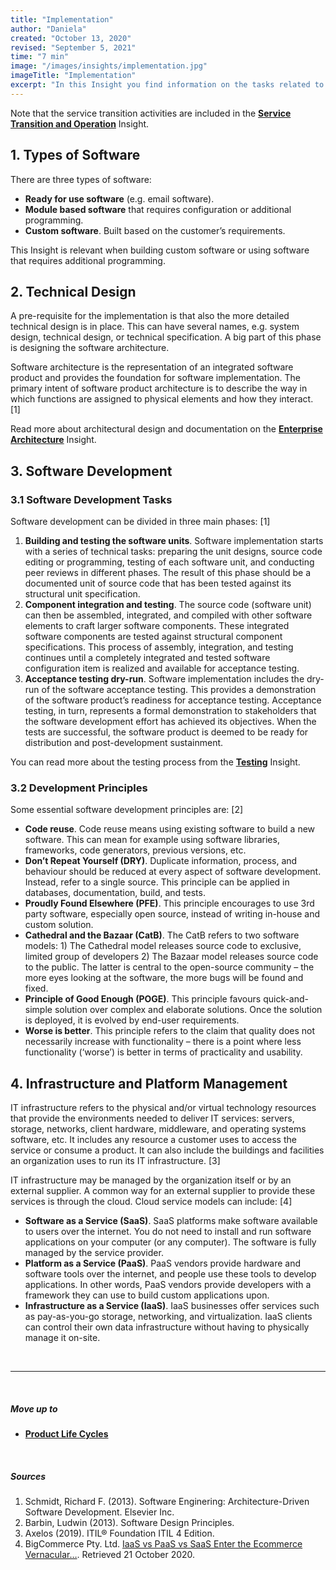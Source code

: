 ```yaml
---
title: "Implementation"
author: "Daniela"
created: "October 13, 2020"
revised: "September 5, 2021"
time: "7 min"
image: "/images/insights/implementation.jpg"
imageTitle: "Implementation"
excerpt: "In this Insight you find information on the tasks related to technical design, software development, and infrastructure and platform management."
---
```


Note that the service transition activities are included in the [**Service Transition and Operation**](/insights/service-transition-and-operation) Insight.

## 1. Types of Software

There are three types of software:

- **Ready for use software** (e.g. email software).
- **Module based software** that requires configuration or additional programming.
- **Custom software**. Built based on the customer’s requirements.

This Insight is relevant when building custom software or using software that requires additional programming.

## 2. Technical Design

A pre-requisite for the implementation is that also the more detailed technical design is in place. This can have several names, e.g. system design, technical design, or technical specification. A big part of this phase is designing the software architecture.

Software architecture is the representation of an integrated software product and provides the foundation for software implementation. The primary intent of software product architecture is to describe the way in which functions are assigned to physical elements and how they interact. [1]

Read more about architectural design and documentation on the [**Enterprise Architecture**](/insights/enterprise-architecture) Insight.

## 3. Software Development

### 3.1 Software Development Tasks

Software development can be divided in three main phases: [1]

1. **Building and testing the software units**. Software implementation starts with a series of technical tasks: preparing the unit designs, source code editing or programming, testing of each software unit, and conducting peer reviews in different phases. The result of this phase should be a documented unit of source code that has been tested against its structural unit specification.
2. **Component integration and testing**. The source code (software unit) can then be assembled, integrated, and compiled with other software elements to craft larger software components. These integrated software components are tested against structural component specifications. This process of assembly, integration, and testing continues until a completely integrated and tested software configuration item is realized and available for acceptance testing.
3. **Acceptance testing dry-run**. Software implementation includes the dry-run of the software acceptance testing. This provides a demonstration of the software product’s readiness for acceptance testing. Acceptance testing, in turn, represents a formal demonstration to stakeholders that the software development effort has achieved its objectives. When the tests are successful, the software product is deemed to be ready for distribution and post-development sustainment.

You can read more about the testing process from the [**Testing**](/insights/testing) Insight.

### 3.2 Development Principles

Some essential software development principles are: [2]

- **Code reuse**. Code reuse means using existing software to build a new software. This can mean for example using software libraries, frameworks, code generators, previous versions, etc.
- **Don’t Repeat Yourself (DRY)**. Duplicate information, process, and behaviour should be reduced at every aspect of software development. Instead, refer to a single source. This principle can be applied in databases, documentation, build, and tests.
- **Proudly Found Elsewhere (PFE)**. This principle encourages to use 3rd party software, especially open source, instead of writing in-house and custom solution.
- **Cathedral and the Bazaar (CatB)**. The CatB refers to two software models: 1) The Cathedral model releases source code to exclusive, limited group of developers 2) The Bazaar model releases source code to the public. The latter is central to the open-source community – the more eyes looking at the software, the more bugs will be found and fixed.
- **Principle of Good Enough (POGE)**. This principle favours quick-and-simple solution over complex and elaborate solutions. Once the solution is deployed, it is evolved by end-user requirements.
- **Worse is better**. This principle refers to the claim that quality does not necessarily increase with functionality – there is a point where less functionality (‘worse’) is better in terms of practicality and usability.

## 4. Infrastructure and Platform Management

IT infrastructure refers to the physical and/or virtual technology resources that provide the environments needed to deliver IT services: servers, storage, networks, client hardware, middleware, and operating systems software, etc. It includes any resource a customer uses to access the service or consume a product. It can also include the buildings and facilities an organization uses to run its IT infrastructure. [3]

IT infrastructure may be managed by the organization itself or by an external supplier. A common way for an external supplier to provide these services is through the cloud. Cloud service models can include: [4]

- **Software as a Service (SaaS)**. SaaS platforms make software available to users over the internet. You do not need to install and run software applications on your computer (or any computer). The software is fully managed by the service provider.
- **Platform as a Service (PaaS)**. PaaS vendors provide hardware and software tools over the internet, and people use these tools to develop applications. In other words, PaaS vendors provide developers with a framework they can use to build custom applications upon.
- **Infrastructure as a Service (IaaS)**. IaaS businesses offer services such as pay-as-you-go storage, networking, and virtualization. IaaS clients can control their own data infrastructure without having to physically manage it on-site.

&nbsp;

***
&nbsp;

##### Move up to

- [**Product Life Cycles**](/insights/product-lifecycles)

&nbsp;

##### Sources

1. Schmidt, Richard F. (2013). Software Enginering: Architecture-Driven Software Development. Elsevier Inc.
2. Barbin, Ludwin (2013). Software Design Principles.
3. Axelos (2019). ITIL® Foundation ITIL 4 Edition.
4. BigCommerce Pty. Ltd. [IaaS vs PaaS vs SaaS Enter the Ecommerce Vernacular…](https://www.bigcommerce.com/blog/saas-vs-paas-vs-iaas/#the-three-types-of-cloud-computing-service-models-explained). Retrieved 21 October 2020.